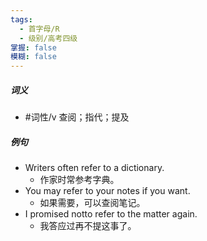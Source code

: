```yaml
---
tags:
  - 首字母/R
  - 级别/高考四级
掌握: false
模糊: false
---
```

##### 词义
- #词性/v  查阅；指代；提及
##### 例句
- Writers often refer to a dictionary.
	- 作家时常参考字典。
- You may refer to your notes if you want.
	- 如果需要，可以查阅笔记。
- I promised notto refer to the matter again.
	- 我答应过再不提这事了。
